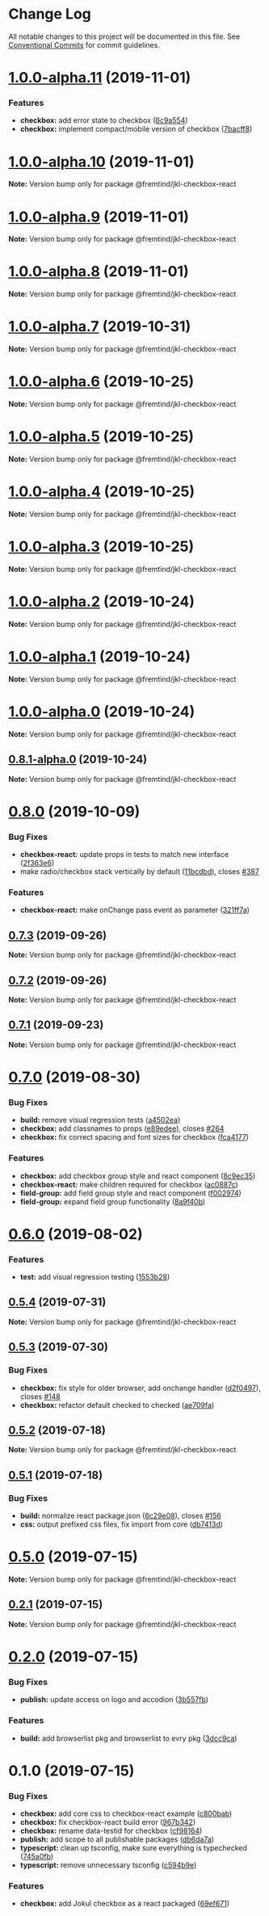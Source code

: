 # Change Log

All notable changes to this project will be documented in this file.
See [Conventional Commits](https://conventionalcommits.org) for commit guidelines.

# [1.0.0-alpha.11](https://github.com/fremtind/jokul/compare/@fremtind/jkl-checkbox-react@1.0.0-alpha.10...@fremtind/jkl-checkbox-react@1.0.0-alpha.11) (2019-11-01)


### Features

* **checkbox:** add error state to checkbox ([6c9a554](https://github.com/fremtind/jokul/commit/6c9a5542721cf10b9221f2bd5371cf55e625bc3a))
* **checkbox:** implement compact/mobile version of checkbox ([7bacff8](https://github.com/fremtind/jokul/commit/7bacff8c5f82580907040cf31259ad098b9f31b4))





# [1.0.0-alpha.10](https://github.com/fremtind/jokul/compare/@fremtind/jkl-checkbox-react@0.8.0...@fremtind/jkl-checkbox-react@1.0.0-alpha.10) (2019-11-01)

**Note:** Version bump only for package @fremtind/jkl-checkbox-react





# [1.0.0-alpha.9](https://github.com/fremtind/jokul/compare/@fremtind/jkl-checkbox-react@1.0.0-alpha.8...@fremtind/jkl-checkbox-react@1.0.0-alpha.9) (2019-11-01)

**Note:** Version bump only for package @fremtind/jkl-checkbox-react





# [1.0.0-alpha.8](https://github.com/fremtind/jokul/compare/@fremtind/jkl-checkbox-react@1.0.0-alpha.7...@fremtind/jkl-checkbox-react@1.0.0-alpha.8) (2019-11-01)

**Note:** Version bump only for package @fremtind/jkl-checkbox-react





# [1.0.0-alpha.7](https://github.com/fremtind/jokul/compare/@fremtind/jkl-checkbox-react@1.0.0-alpha.6...@fremtind/jkl-checkbox-react@1.0.0-alpha.7) (2019-10-31)

**Note:** Version bump only for package @fremtind/jkl-checkbox-react





# [1.0.0-alpha.6](https://github.com/fremtind/jokul/compare/@fremtind/jkl-checkbox-react@1.0.0-alpha.5...@fremtind/jkl-checkbox-react@1.0.0-alpha.6) (2019-10-25)

**Note:** Version bump only for package @fremtind/jkl-checkbox-react





# [1.0.0-alpha.5](https://github.com/fremtind/jokul/compare/@fremtind/jkl-checkbox-react@1.0.0-alpha.4...@fremtind/jkl-checkbox-react@1.0.0-alpha.5) (2019-10-25)

**Note:** Version bump only for package @fremtind/jkl-checkbox-react





# [1.0.0-alpha.4](https://github.com/fremtind/jokul/compare/@fremtind/jkl-checkbox-react@1.0.0-alpha.3...@fremtind/jkl-checkbox-react@1.0.0-alpha.4) (2019-10-25)

**Note:** Version bump only for package @fremtind/jkl-checkbox-react





# [1.0.0-alpha.3](https://github.com/fremtind/jokul/compare/@fremtind/jkl-checkbox-react@1.0.0-alpha.2...@fremtind/jkl-checkbox-react@1.0.0-alpha.3) (2019-10-25)

**Note:** Version bump only for package @fremtind/jkl-checkbox-react





# [1.0.0-alpha.2](https://github.com/fremtind/jokul/compare/@fremtind/jkl-checkbox-react@1.0.0-alpha.1...@fremtind/jkl-checkbox-react@1.0.0-alpha.2) (2019-10-24)

**Note:** Version bump only for package @fremtind/jkl-checkbox-react





# [1.0.0-alpha.1](https://github.com/fremtind/jokul/compare/@fremtind/jkl-checkbox-react@1.0.0-alpha.0...@fremtind/jkl-checkbox-react@1.0.0-alpha.1) (2019-10-24)

**Note:** Version bump only for package @fremtind/jkl-checkbox-react





# [1.0.0-alpha.0](https://github.com/fremtind/jokul/compare/@fremtind/jkl-checkbox-react@0.8.1-alpha.0...@fremtind/jkl-checkbox-react@1.0.0-alpha.0) (2019-10-24)

**Note:** Version bump only for package @fremtind/jkl-checkbox-react





## [0.8.1-alpha.0](https://github.com/fremtind/jokul/compare/@fremtind/jkl-checkbox-react@0.8.0...@fremtind/jkl-checkbox-react@0.8.1-alpha.0) (2019-10-24)

**Note:** Version bump only for package @fremtind/jkl-checkbox-react





# [0.8.0](https://github.com/fremtind/jokul/compare/@fremtind/jkl-checkbox-react@0.7.3...@fremtind/jkl-checkbox-react@0.8.0) (2019-10-09)


### Bug Fixes

* **checkbox-react:** update props in tests to match new interface ([2f363e6](https://github.com/fremtind/jokul/commit/2f363e6))
* make radio/checkbox stack vertically by default ([11bcdbd](https://github.com/fremtind/jokul/commit/11bcdbd)), closes [#387](https://github.com/fremtind/jokul/issues/387)


### Features

* **checkbox-react:** make onChange pass event as parameter ([321ff7a](https://github.com/fremtind/jokul/commit/321ff7a))





## [0.7.3](https://github.com/fremtind/jokul/compare/@fremtind/jkl-checkbox-react@0.7.2...@fremtind/jkl-checkbox-react@0.7.3) (2019-09-26)

**Note:** Version bump only for package @fremtind/jkl-checkbox-react





## [0.7.2](https://github.com/fremtind/jokul/compare/@fremtind/jkl-checkbox-react@0.7.1...@fremtind/jkl-checkbox-react@0.7.2) (2019-09-26)

**Note:** Version bump only for package @fremtind/jkl-checkbox-react





## [0.7.1](https://github.com/fremtind/jokul/compare/@fremtind/jkl-checkbox-react@0.7.0...@fremtind/jkl-checkbox-react@0.7.1) (2019-09-23)

**Note:** Version bump only for package @fremtind/jkl-checkbox-react





# [0.7.0](https://github.com/fremtind/jokul/compare/@fremtind/jkl-checkbox-react@0.6.0...@fremtind/jkl-checkbox-react@0.7.0) (2019-08-30)


### Bug Fixes

* **build:** remove visual regression tests ([a4502ea](https://github.com/fremtind/jokul/commit/a4502ea))
* **checkbox:** add classnames to props ([e89edee](https://github.com/fremtind/jokul/commit/e89edee)), closes [#264](https://github.com/fremtind/jokul/issues/264)
* **checkbox:** fix correct spacing and font sizes for checkbox ([fca4177](https://github.com/fremtind/jokul/commit/fca4177))


### Features

* **checkbox:** add checkbox group style and react component ([8c9ec35](https://github.com/fremtind/jokul/commit/8c9ec35))
* **checkbox-react:** make children required for checkbox ([ac0887c](https://github.com/fremtind/jokul/commit/ac0887c))
* **field-group:** add field group style and react component ([f002974](https://github.com/fremtind/jokul/commit/f002974))
* **field-group:** expand field group functionality ([8a9f40b](https://github.com/fremtind/jokul/commit/8a9f40b))





# [0.6.0](https://github.com/fremtind/jokul/compare/@fremtind/jkl-checkbox-react@0.5.4...@fremtind/jkl-checkbox-react@0.6.0) (2019-08-02)


### Features

* **test:** add visual regression testing ([1553b28](https://github.com/fremtind/jokul/commit/1553b28))





## [0.5.4](https://github.com/fremtind/jokul/compare/@fremtind/jkl-checkbox-react@0.5.3...@fremtind/jkl-checkbox-react@0.5.4) (2019-07-31)

**Note:** Version bump only for package @fremtind/jkl-checkbox-react





## [0.5.3](https://github.com/fremtind/jokul/compare/@fremtind/jkl-checkbox-react@0.5.2...@fremtind/jkl-checkbox-react@0.5.3) (2019-07-30)


### Bug Fixes

* **checkbox:** fix style for older browser, add onchange handler ([d2f0497](https://github.com/fremtind/jokul/commit/d2f0497)), closes [#148](https://github.com/fremtind/jokul/issues/148)
* **checkbox:** refactor default checked to checked ([ae709fa](https://github.com/fremtind/jokul/commit/ae709fa))





## [0.5.2](https://github.com/fremtind/jokul/compare/@fremtind/jkl-checkbox-react@0.5.1...@fremtind/jkl-checkbox-react@0.5.2) (2019-07-18)

**Note:** Version bump only for package @fremtind/jkl-checkbox-react





## [0.5.1](https://github.com/fremtind/jokul/compare/@fremtind/jkl-checkbox-react@0.5.0...@fremtind/jkl-checkbox-react@0.5.1) (2019-07-18)


### Bug Fixes

* **build:** normalize react package.json ([6c29e08](https://github.com/fremtind/jokul/commit/6c29e08)), closes [#156](https://github.com/fremtind/jokul/issues/156)
* **css:** output prefixed css files, fix import from core ([db7413d](https://github.com/fremtind/jokul/commit/db7413d))





# [0.5.0](https://github.com/fremtind/jokul/compare/@fremtind/jkl-checkbox-react@0.2.1...@fremtind/jkl-checkbox-react@0.5.0) (2019-07-15)

**Note:** Version bump only for package @fremtind/jkl-checkbox-react





## [0.2.1](https://github.com/fremtind/jokul/compare/@fremtind/jkl-checkbox-react@0.2.0...@fremtind/jkl-checkbox-react@0.2.1) (2019-07-15)

**Note:** Version bump only for package @fremtind/jkl-checkbox-react





# [0.2.0](https://github.com/fremtind/jokul/compare/@fremtind/jkl-checkbox-react@0.1.0...@fremtind/jkl-checkbox-react@0.2.0) (2019-07-15)

### Bug Fixes

-   **publish:** update access on logo and accodion ([3b557fb](https://github.com/fremtind/jokul/commit/3b557fb))

### Features

-   **build:** add browserlist pkg and browserlist to evry pkg ([3dcc9ca](https://github.com/fremtind/jokul/commit/3dcc9ca))

# 0.1.0 (2019-07-15)

### Bug Fixes

-   **checkbox:** add core css to checkbox-react example ([c800bab](https://github.com/fremtind/jokul/commit/c800bab))
-   **checkbox:** fix checkbox-react build error ([967b342](https://github.com/fremtind/jokul/commit/967b342))
-   **checkbox:** rename data-testid for checkbox ([cf98164](https://github.com/fremtind/jokul/commit/cf98164))
-   **publish:** add scope to all publishable packages ([db6da7a](https://github.com/fremtind/jokul/commit/db6da7a))
-   **typescript:** clean up tsconfig, make sure everything is typechecked ([745a0fb](https://github.com/fremtind/jokul/commit/745a0fb))
-   **typescript:** remove unnecessary tsconfig ([c594b9e](https://github.com/fremtind/jokul/commit/c594b9e))

### Features

-   **checkbox:** add Jokul checkbox as a react packaged ([69ef671](https://github.com/fremtind/jokul/commit/69ef671))

